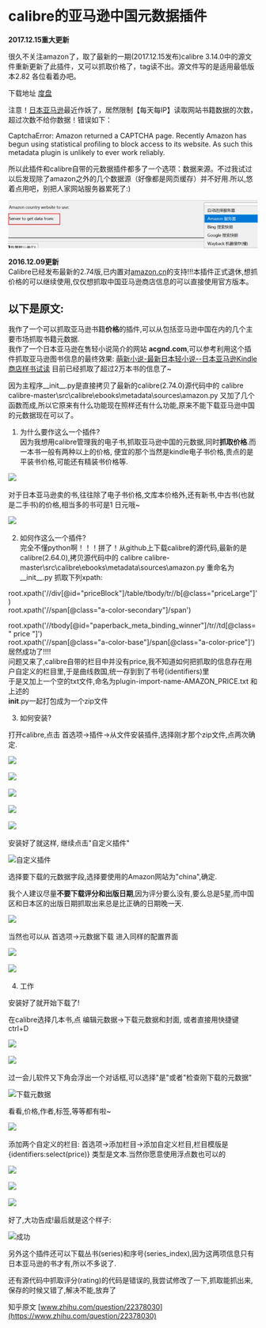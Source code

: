# calibre的亚马逊中国元数据插件

**2017.12.15重大更新**

很久不关注amazon了，取了最新的一期(2017.12.15发布)calibre 3.14.0中的源文件重新更新了此插件，又可以抓取价格了，tag读不出。源文件写的是适用最低版本2.82 各位看着办吧。

下载地址 [度盘](https://pan.baidu.com/s/11-BuuaNAAxp9vrgbEOVFUw)

注意！[日本亚马逊](https://www.amazon.co.jp/)最近作妖了，居然限制【每天每IP】读取网站书籍数据的次数，超过次数不给你数据！错误如下：

CaptchaError: Amazon returned a CAPTCHA page. Recently Amazon has begun using statistical profiling to block access to its website. As such this metadata plugin is unlikely to ever work reliably. 

所以此插件和calibre自带的元数据插件都多了一个选项：数据来源。不过我试过以后发现除了amazon之外的几个数据源（好像都是网页缓存）并不好用.所以,悠着点用吧，别把人家网站服务器累死了:)

![](/img/v2-c85f229b95d9fc2dc8ccecf3bf88bf9c_hd.jpg)

**2016.12.09更新**   
Calibre已经发布最新的2.74版,已内置对[amazon.cn](https://amazon.cn)的支持!!!本插件正式退休,想抓价格的可以继续使用,仅仅想抓取中国亚马逊商店信息的可以直接使用官方版本。

以下是原文:  
---------------------------------------------------------------------------------------------  
我作了一个可以抓取亚马逊书籍**价格**的插件,可以从包括亚马逊中国在内的几个主要市场抓取书籍元数据.  
我作了一个日本亚马逊在售轻小说简介的网站 **acgnd.com**,可以参考利用这个插件抓取亚马逊图书信息的最终效果: [萌新小说-最新日本轻小说--日本亚马逊Kindle商店样书试读](http://www.acgnd.com/) 目前已经抓取了超过2万本书的信息了~

因为主程序__init__.py是直接拷贝了最新的calibre(2.74.0)源代码中的 calibre calibre-master\src\calibre\ebooks\metadata\sources\amazon.py 又加了几个函数而成,所以它原来有什么功能现在照样还有什么功能,原来不能下载亚马逊中国的元数据现在可以了。

1. 为什么要作这么一个插件?  
因为我想用calibre管理我的电子书,抓取亚马逊中国的元数据,同时**抓取价格**.而一本书一般有两种以上的价格, 便宜的那个当然是kindle电子书价格,贵点的是平装书价格,可能还有精装书价格等.

![](https://pic1.zhimg.com/80/b525183b2689572c42c5e89e401d8257_hd.jpg)

对于日本亚马逊卖的书,往往除了电子书价格,文库本价格外,还有新书,中古书(也就是二手书)的价格,相当多的书可是1 日元哦~

![](https://pic4.zhimg.com/80/14273f1d9dfa2cbda337364aed2f1189_hd.jpg)

2. 如何作这么一个插件?  
完全不懂python啊！！！拼了！从github上下载calibre的源代码,最新的是calibre(2.64.0),拷贝源代码中的 calibre calibre-master\src\calibre\ebooks\metadata\sources\amazon.py 重命名为__init__.py 抓取下列xpath:

root.xpath('//div[@id="priceBlock"]/table/tbody/tr//b[@class="priceLarge"]')  
root.xpath('//span[@class="a-color-secondary"]/span')

root.xpath('//tbody[@id="paperback_meta_binding_winner"]/tr//td[@class=" price "]')  
root.xpath('//span[@class="a-color-base"]/span[@class="a-color-price"]')  
居然成功了!!!!  
问题又来了,calibre自带的栏目中并没有price,我不知道如何把抓取的信息存在用户自定义的栏目里,于是曲线救国,统一存到到了书号(identifiers)里  
于是又加上一个空的txt文件,命名为plugin-import-name-AMAZON_PRICE.txt 和上述的  
__init__.py一起打包成为一个zip文件

3. 如何安装?

打开calibre,点击 首选项->插件->从文件安装插件,选择刚才那个zip文件,点两次确定.

![](https://pic2.zhimg.com/80/83f25febe5092ecc591eb261cce9bfa5_hd.jpg)

![](https://pic3.zhimg.com/80/d7e4b4d168deebca7695b089763b88d5_hd.jpg)

![](https://pic4.zhimg.com/80/9e3492ebae9f4cae754d606af95cd60d_hd.jpg)

![](https://pic1.zhimg.com/80/869d429e25820ab9fe04742b1bf19f74_hd.jpg)

![](https://pic3.zhimg.com/80/b43fca0a66794b823238e76de3dd6322_hd.jpg)

安装好了就这样, 继续点击"自定义插件"

![自定义插件](https://pic4.zhimg.com/80/54d2845f3b265c2d8365dfffafbf8a9c_hd.jpg)

选择要下载的元数据字段,选择要使用的Amazon网站为"china",确定.

我个人建议尽量**不要下载评分和出版日期**,因为评分要么没有,要么总是5星,而中国区和日本区的出版日期抓取出来总是比正确的日期晚一天.

![](https://pic1.zhimg.com/80/432070c4c82afdbecdaa63081dddc82f_hd.jpg)

当然也可以从 首选项->元数据下载 进入同样的配置界面

![](https://pic3.zhimg.com/80/7561a84cca869fa0e0dc5e4037e0fe36_hd.jpg)

![](https://pic1.zhimg.com/80/a5a982e520c2f95e2a1d146580a3da7a_hd.jpg)

4. 工作

安装好了就开始下载了!

在calibre选择几本书,点 编辑元数据->下载元数据和封面, 或者直接用快捷键ctrl+D

![](https://pic3.zhimg.com/80/f7249e82758cc6b7acd1ff76378a08eb_hd.jpg)

![](https://pic3.zhimg.com/80/e91f4cdcbba4be38fbfaf2fd255b26cd_hd.jpg)

过一会儿软件又下角会浮出一个对话框,可以选择"是"或者"检查刚下载的元数据"

![下载元数据](https://pic4.zhimg.com/80/5abcccc783ac6679cf68976cd4ab3aec_hd.jpg)

看看,价格,作者,标签,等等都有啦~

![](https://pic2.zhimg.com/80/4d8c4e6515eb4438524e36d25a9ac758_hd.jpg)

添加两个自定义的栏目: 首选项->添加栏目->添加自定义栏目,栏目模版是{identifiers:select(price)} 类型是文本.当然你愿意使用浮点数也可以的

![](https://pic3.zhimg.com/80/6b99ec373d723a2f3b23f790b36a3504_hd.jpg)

![](https://pic4.zhimg.com/80/0f86dc82237dc139a295c94ad34e6b6c_hd.jpg)

![](https://pic4.zhimg.com/80/104b83c058d151d1530c2018f70d3d86_hd.jpg)

好了,大功告成!最后就是这个样子:

![成功](https://pic1.zhimg.com/80/d0a5d63e964426b737648e1188515f54_hd.jpg)

另外这个插件还可以下载丛书(series)和序号(series_index),因为这两项信息只有日本亚马逊的书才有,所以不多说了.

还有源代码中抓取评分(rating)的代码是错误的,我尝试修改了一下,抓取能抓出来,保存的时候又错了,解决不能,放弃了

知乎原文 [www.zhihu.com/question/22378030](https://www.zhihu.com/question/22378030)
